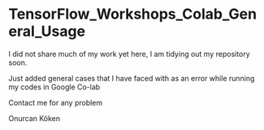 # TensorFlow_Workshops_Colab_General_Usage

I did not share much of my work yet here, I am tidying out my repository soon.

Just added general cases that I have faced with as an error while running my codes in Google Co-lab

Contact me for any problem

Onurcan Köken
